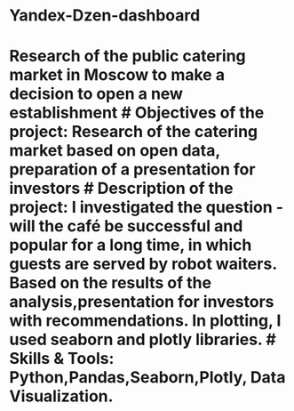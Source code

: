 # Yandex-Dzen-dashboard
# Research of the public catering market in Moscow to make a decision to open a new establishment # Objectives of the project:   Research of the catering market based on open data, preparation of a presentation for investors # Description of the project:  I investigated the question - will the café be successful and popular for a long time, in which guests are served by robot waiters. Based on the results of the analysis,presentation for investors with recommendations. In plotting, I used seaborn and plotly libraries.    # Skills &amp; Tools: Python,Pandas,Seaborn,Plotly, Data Visualization.
